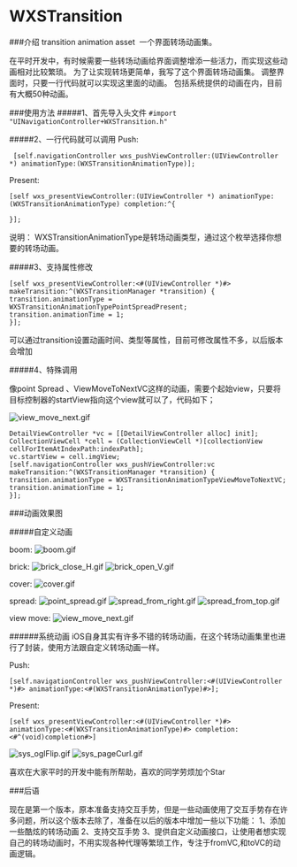 # WXSTransition

###介绍
transition animation asset 
一个界面转场动画集。



在平时开发中，有时候需要一些转场动画给界面调整增添一些活力，而实现这些动画相对比较繁琐。
为了让实现转场更简单，我写了这个界面转场动画集。
调整界面时，只要一行代码就可以实现这里面的动画。
包括系统提供的动画在内，目前有大概50种动画。

###使用方法
#####1、首先导入头文件
```#import "UINavigationController+WXSTransition.h"```

#####2、一行代码就可以调用
Push:
```
 [self.navigationController wxs_pushViewController:(UIViewController *) animationType:(WXSTransitionAnimationType)];
```
Present:

```
[self wxs_presentViewController:(UIViewController *) animationType:(WXSTransitionAnimationType) completion:^{

}];
```
说明：
WXSTransitionAnimationType是转场动画类型，通过这个枚举选择你想要的转场动画。

#####3、支持属性修改

```
[self wxs_presentViewController:<#(UIViewController *)#> makeTransition:^(WXSTransitionManager *transition) {
transition.animationType =  WXSTransitionAnimationTypePointSpreadPresent;
transition.animationTime = 1;
}];
```
可以通过transition设置动画时间、类型等属性，目前可修改属性不多，以后版本会增加

#####4、特殊调用

像point Spread 、ViewMoveToNextVC这样的动画，需要个起始view，只要将目标控制器的startView指向这个view就可以了，代码如下；

![view_move_next.gif](http://upload-images.jianshu.io/upload_images/1819750-f1844a487d21b5ae.gif?imageMogr2/auto-orient/strip)

```
DetailViewController *vc = [[DetailViewController alloc] init];
CollectionViewCell *cell = (CollectionViewCell *)[collectionView cellForItemAtIndexPath:indexPath];
vc.startView = cell.imgView;
[self.navigationController wxs_pushViewController:vc makeTransition:^(WXSTransitionManager *transition) {
transition.animationType = WXSTransitionAnimationTypeViewMoveToNextVC;
transition.animationTime = 1;
}];

```

###动画效果图

#####自定义动画

boom:
![boom.gif](https://github.com/alanwangmodify/WXSTransition/blob/master/gif/boom.gif)

brick:
![brick_close_H.gif](https://github.com/alanwangmodify/WXSTransition/blob/master/gif/brick_close_H.gif)
![brick_open_V.gif](https://github.com/alanwangmodify/WXSTransition/blob/master/gif/brick_open_V.gif)

cover:
![cover.gif](https://github.com/alanwangmodify/WXSTransition/blob/master/gif/cover.gif)

spread:
![point_spread.gif](https://github.com/alanwangmodify/WXSTransition/blob/master/gif/point_spread.gif)
![spread_from_right.gif](https://github.com/alanwangmodify/WXSTransition/blob/master/gif/spread_from_right.gif)
![spread_from_top.gif](http://upload-images.jianshu.io/upload_images/1819750-3886af1868ca5484.gif?imageMogr2/auto-orient/strip)

view move:
![view_move_next.gif](https://github.com/alanwangmodify/WXSTransition/blob/master/gif/view_move_next.gif)


######系统动画
iOS自身其实有许多不错的转场动画，在这个转场动画集里也进行了封装，使用方法跟自定义转场动画一样。

Push:
```
[self.navigationController wxs_pushViewController:<#(UIViewController *)#> animationType:<#(WXSTransitionAnimationType)#>];
```
Present:

```
[self wxs_presentViewController:<#(UIViewController *)#> animationType:<#(WXSTransitionAnimationType)#> completion:<#^(void)completion#>]
```

![sys_oglFlip.gif](https://github.com/alanwangmodify/WXSTransition/blob/master/gif/sys_oglFlip.gif)
![sys_pageCurl.gif](https://github.com/alanwangmodify/WXSTransition/blob/master/gif/sys_pageCurl.gif)


喜欢在大家平时的开发中能有所帮助，喜欢的同学劳烦加个Star

###后语

现在是第一个版本，原本准备支持交互手势，但是一些动画使用了交互手势存在许多问题，所以这个版本去除了，准备在以后的版本中增加一些以下功能：
1、添加一些酷炫的转场动画
2、支持交互手势
3、提供自定义动画接口，让使用者想实现自己的转场动画时，不用实现各种代理等繁琐工作，专注于fromVC,和toVC的动画逻辑。